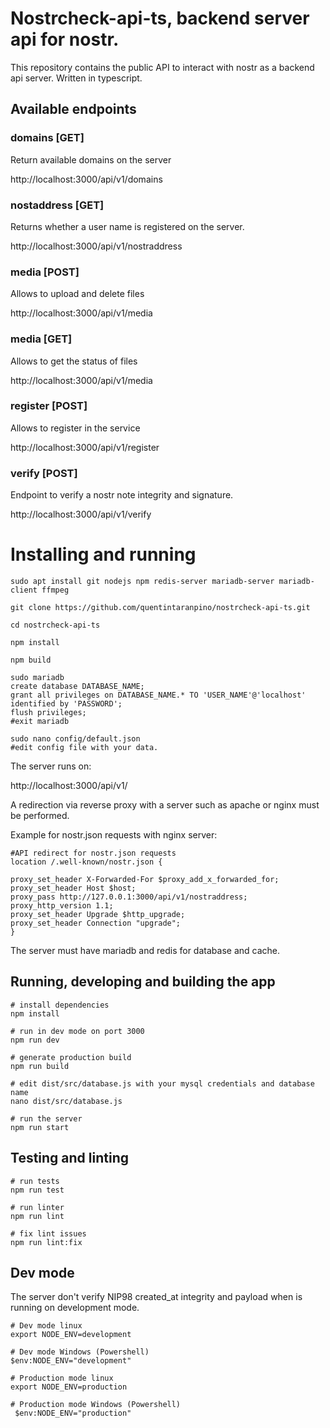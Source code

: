 # Nostrcheck-api-ts, backend server api for nostr.

This repository contains the public API to interact with nostr as a backend api server. Written in typescript.

## Available endpoints

### domains [GET]
Return available domains on the server

http://localhost:3000/api/v1/domains

<!-- ### users [GET]
Return available users from a domain registerd on the server

http://localhost:3000/api/v1/users/[domain]/ -->

### nostaddress [GET]
Returns whether a user name is registered on the server.

http://localhost:3000/api/v1/nostraddress

### media [POST]
Allows to upload and delete files

http://localhost:3000/api/v1/media

### media [GET]
Allows to get the status of files

http://localhost:3000/api/v1/media

### register [POST]
Allows to register in the service

http://localhost:3000/api/v1/register

### verify [POST]
Endpoint to verify a nostr note integrity and signature.


http://localhost:3000/api/v1/verify

# Installing and running

```
sudo apt install git nodejs npm redis-server mariadb-server mariadb-client ffmpeg

git clone https://github.com/quentintaranpino/nostrcheck-api-ts.git

cd nostrcheck-api-ts

npm install

npm build

sudo mariadb
create database DATABASE_NAME;
grant all privileges on DATABASE_NAME.* TO 'USER_NAME'@'localhost' identified by 'PASSWORD';
flush privileges;
#exit mariadb

sudo nano config/default.json
#edit config file with your data.

```

The server runs on:

http://localhost:3000/api/v1/

A redirection via reverse proxy with a server such as apache or nginx must be performed. 

Example for nostr.json requests with nginx server:

```
#API redirect for nostr.json requests
location /.well-known/nostr.json {

proxy_set_header X-Forwarded-For $proxy_add_x_forwarded_for;
proxy_set_header Host $host;
proxy_pass http://127.0.0.1:3000/api/v1/nostraddress;
proxy_http_version 1.1;
proxy_set_header Upgrade $http_upgrade;
proxy_set_header Connection "upgrade";
}

```

The server must have mariadb and redis for database and cache.

## Running, developing and building the app

```
# install dependencies
npm install

# run in dev mode on port 3000
npm run dev

# generate production build
npm run build

# edit dist/src/database.js with your mysql credentials and database name
nano dist/src/database.js

# run the server
npm run start
```

## Testing and linting

```
# run tests
npm run test

# run linter
npm run lint

# fix lint issues
npm run lint:fix
```
## Dev mode

The server don't verify NIP98 created_at integrity and payload when is running on development mode.

```
# Dev mode linux
export NODE_ENV=development

# Dev mode Windows (Powershell)
$env:NODE_ENV="development"

# Production mode linux
export NODE_ENV=production

# Production mode Windows (Powershell)
 $env:NODE_ENV="production"
 
```
